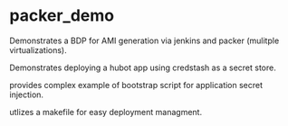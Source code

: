 # packer_demo

Demonstrates a BDP for AMI generation via jenkins and packer (mulitple virtualizations).

Demonstrates deploying a hubot app using credstash as a secret store.

provides complex example of bootstrap script for application secret injection.

utlizes a makefile for easy deployment managment.
